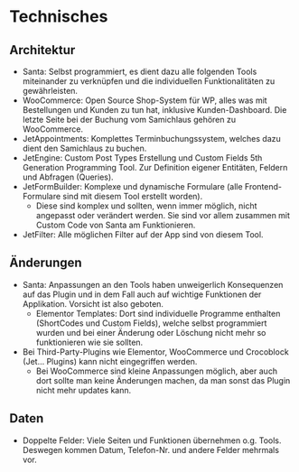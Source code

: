 # Technisches

## Architektur

- Santa: Selbst programmiert, es dient dazu alle folgenden Tools miteinander zu verknüpfen und die individuellen Funktionalitäten zu gewährleisten.
- WooCommerce: Open Source Shop-System für WP, alles was mit Bestellungen und Kunden zu tun hat, inklusive Kunden-Dashboard. Die letzte Seite bei der Buchung vom Samichlaus gehören zu WooCommerce.
- JetAppointments: Komplettes Terminbuchungssystem, welches dazu dient den Samichlaus zu buchen.
- JetEngine: Custom Post Types Erstellung und Custom Fields 5th Generation Programming Tool. Zur Definition eigener Entitäten, Feldern und Abfragen (Queries).
- JetFormBuilder: Komplexe und dynamische Formulare (alle Frontend-Formulare sind mit diesem Tool erstellt worden).
  - Diese sind komplex und sollten, wenn immer möglich, nicht angepasst oder verändert werden. Sie sind vor allem zusammen mit Custom Code von Santa am Funktionieren.
- JetFilter: Alle möglichen Filter auf der App sind von diesem Tool.

## Änderungen

- Santa: Anpassungen an den Tools haben unweigerlich Konsequenzen auf das Plugin und in dem Fall auch auf wichtige Funktionen der Applikation. Vorsicht ist also geboten.
  - Elementor Templates: Dort sind individuelle Programme enthalten (ShortCodes und Custom Fields), welche selbst programmiert wurden und bei einer Änderung oder Löschung nicht mehr so funktionieren wie sie sollten.
- Bei Third-Party-Plugins wie Elementor, WooCommerce und Crocoblock (Jet... Plugins) kann nicht eingegriffen werden.
  - Bei WooCommerce sind kleine Anpassungen möglich, aber auch dort sollte man keine Änderungen machen, da man sonst das Plugin nicht mehr updates kann.

## Daten

- Doppelte Felder: Viele Seiten und Funktionen übernehmen o.g. Tools. Deswegen kommen Datum, Telefon-Nr. und andere Felder mehrmals vor.
